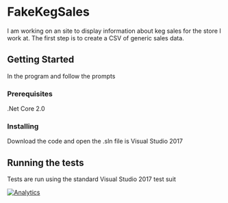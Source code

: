# FakeKegSales

I am working on an site to display information about keg sales for the store I work at. The first step is to create a CSV of generic sales data.

## Getting Started

In the program and follow the prompts

### Prerequisites

.Net Core 2.0

### Installing

Download the code and open the .sln file is Visual Studio 2017


## Running the tests

Tests are run using the standard Visual Studio 2017 test suit

[![Analytics](https://ga-beacon.appspot.com/UA-107484830-1/readme?pixel)](https://github.com/igrigorik/ga-beacon)

